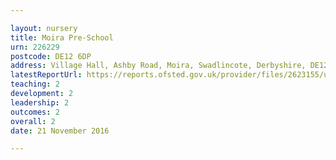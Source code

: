 ```yaml
---

layout: nursery
title: Moira Pre-School
urn: 226229
postcode: DE12 6DP
address: Village Hall, Ashby Road, Moira, Swadlincote, Derbyshire, DE12 6DP
latestReportUrl: https://reports.ofsted.gov.uk/provider/files/2623155/urn/226229.pdf
teaching: 2
development: 2
leadership: 2
outcomes: 2
overall: 2
date: 21 November 2016

---
```


